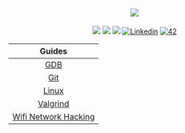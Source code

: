<h1 align="center">
  <img src="https://github.com/jotavare/jotavare/blob/main/42/banner/new/42_guides_new_banner.png">
</h1>

<p align="center">
	<img src="https://img.shields.io/badge/status-ongoing-success?color=%2312bab9&style=flat-square" />
	<img src="https://img.shields.io/badge/score-42%20%2F%2042-success?color=%2312bab9&style=flat-square" />
	<img src="https://img.shields.io/github/last-commit/jotavare/42-resources?color=%2312bab9&style=flat-square" />
	<a href='https://www.linkedin.com/in/joaoptoliveira' target="_blank"><img alt='Linkedin' src='https://img.shields.io/badge/LinkedIn-100000?style=flat-square&logo=Linkedin&logoColor=white&labelColor=0A66C2&color=0A66C2'/></a>
	<a href='https://profile.intra.42.fr/users/jotavare' target="_blank"><img alt='42' src='https://img.shields.io/badge/Porto-100000?style=flat-square&logo=42&logoColor=white&labelColor=000000&color=000000'/></a>
</p>

| Guides |
| :----: |
| [GDB](https://github.com/jotavare/guides/blob/main/gdb.md)                           |
| [Git](https://github.com/jotavare/guides/blob/main/git.md)                           |
| [Linux](https://github.com/jotavare/guides/blob/main/linux.md)                           |
| [Valgrind](https://github.com/jotavare/valgrind/blob/main/gdb.md)                    |
| [Wifi Network Hacking](https://github.com/jotavare/guides/blob/main/wifi-network-hacking.md)  |
